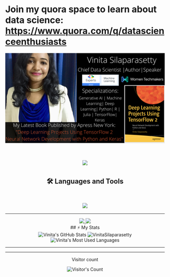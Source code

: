 # Join my quora space to learn about data science: https://www.quora.com/q/datascienceenthusiasts
<img src="https://github.com/VinitaSilaparasetty/vinitasilaparasetty/blob/master/intro.png?raw=true" alt="Welcome!">
<div align="center"> 
  <h1 align="center">
    <img src="https://readme-typing-svg.herokuapp.com/?font=Inter&size=48&center=true&vCenter=true&width=500&height=70&color=4493F8&duration=4000&lines=Hi+There!+👋;+I'm+Vinita+Silaparasetty!;" />
</h1>
  
  ## 🛠️ Languages and Tools
<br>

<p align="center">
  <img src="https://skillicons.dev/icons?i=python,r,tensorflow,keras,mysql,julia" />
</p>

<hr>
<div align="center">
  <a href="vinitasilaparasetty@gmail.com">
    <img src="https://img.shields.io/badge/Gmail-333333?style=for-the-badge&logo=gmail&logoColor=red" />
  </a>
  <a href="https://www.linkedin.com/in/vinita-silaparasetty/" target="_blank">
    <img src="https://img.shields.io/badge/LinkedIn-0077B5?style=for-the-badge&logo=linkedin&logoColor=white" target="_blank" />
  </a>
</div>
## ⚡️ My Stats

<br>

<div align=center>
  <img width=390 src="https://github-readme-stats.vercel.app/api?username=VinitaSilaparasetty&theme=transparent&count_private=true&show_icons=true&rank_icon=github&locale=en" alt="Vinita's GitHub Stats" />
  <img width=390 src="https://github-readme-streak-stats.herokuapp.com/?user=VinitaSilaparasetty&theme=transparent&count_private=true&border_radius=10&locale=en" alt="VinitaSilaparasetty" />
  <img width=325 src="https://github-readme-stats.vercel.app/api/top-langs?username=VinitaSilaparasetty&theme=transparent&layout=donut&hide=css&langs_count=8&border_radius=10&show_icons=true&locale=en" alt="Vinita's Most Used Languages" />
</div>

<hr>

<hr>
  <p>Visitor count</p>
  <img src="https://profile-counter.glitch.me/VinitaSilaparasetty/count.svg" alt="Visitor's Count" />
</div>

